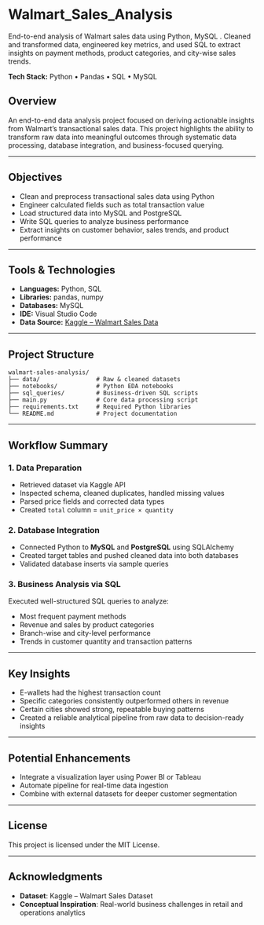 # Walmart_Sales_Analysis
End-to-end analysis of Walmart sales data using Python, MySQL . Cleaned and transformed data, engineered key metrics, and used SQL to extract insights on payment methods, product categories, and city-wise sales trends.

**Tech Stack:** Python • Pandas • SQL • MySQL 

## Overview

An end-to-end data analysis project focused on deriving actionable insights from Walmart’s transactional sales data. This project highlights the ability to transform raw data into meaningful outcomes through systematic data processing, database integration, and business-focused querying.

---

## Objectives

* Clean and preprocess transactional sales data using Python
* Engineer calculated fields such as total transaction value
* Load structured data into MySQL and PostgreSQL
* Write SQL queries to analyze business performance
* Extract insights on customer behavior, sales trends, and product performance

---

## Tools & Technologies

* **Languages:** Python, SQL
* **Libraries:** pandas, numpy
* **Databases:** MySQL
* **IDE:** Visual Studio Code
* **Data Source:** [Kaggle – Walmart Sales Data](https://www.kaggle.com/datasets)

---

## Project Structure

```
walmart-sales-analysis/
├── data/                # Raw & cleaned datasets
├── notebooks/           # Python EDA notebooks
├── sql_queries/         # Business-driven SQL scripts
├── main.py              # Core data processing script
├── requirements.txt     # Required Python libraries
└── README.md            # Project documentation
```

---

## Workflow Summary

### 1. Data Preparation

* Retrieved dataset via Kaggle API
* Inspected schema, cleaned duplicates, handled missing values
* Parsed price fields and corrected data types
* Created `total` column = `unit_price × quantity`

### 2. Database Integration

* Connected Python to **MySQL** and **PostgreSQL** using SQLAlchemy
* Created target tables and pushed cleaned data into both databases
* Validated database inserts via sample queries

### 3. Business Analysis via SQL

Executed well-structured SQL queries to analyze:

* Most frequent payment methods
* Revenue and sales by product categories
* Branch-wise and city-level performance
* Trends in customer quantity and transaction patterns

---

## Key Insights

* E-wallets had the highest transaction count
* Specific categories consistently outperformed others in revenue
* Certain cities showed strong, repeatable buying patterns
* Created a reliable analytical pipeline from raw data to decision-ready insights

---

## Potential Enhancements

* Integrate a visualization layer using Power BI or Tableau
* Automate pipeline for real-time data ingestion
* Combine with external datasets for deeper customer segmentation

---

## License

This project is licensed under the MIT License.

---

## Acknowledgments

* **Dataset**: Kaggle – Walmart Sales Dataset
* **Conceptual Inspiration**: Real-world business challenges in retail and operations analytics





